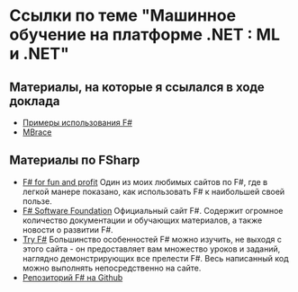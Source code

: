 # Ссылки по теме "Машинное обучение на платформе .NET : ML и .NET"

## Материалы, на которые я ссылался в ходе доклада
* [Примеры использования F#](http://fsharpforfunandprofit.com/series/low-risk-ways-to-use-fsharp-at-work.html)
* [MBrace](http://mbrace.io)

## Материалы по FSharp
* [F# for fun and profit](http://fsharpforfunandprofit.com)
  Один из моих любимых сайтов по F#, где в легкой манере показано, как использовать F# к наибольшей своей пользе.
* [F# Software Foundation](http://fsharp.org/)
  Официальный сайт F#. Содержит огромное количество документации и обучающих материалов, а также новости о развитии F#.
* [Try F#](http://www.tryfsharp.org/)
  Большинство особенностей F# можно изучить, не выходя с этого сайта - он предоставляет вам множество уроков и заданий, наглядно демонстрирующих все прелести F#. Весь написанный код можно выполнять непосредственно на сайте.
* [Репозиторий F# на Github](https://github.com/fsharp/)  

